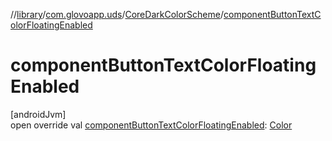 //[library](../../../index.md)/[com.glovoapp.uds](../index.md)/[CoreDarkColorScheme](index.md)/[componentButtonTextColorFloatingEnabled](component-button-text-color-floating-enabled.md)

# componentButtonTextColorFloatingEnabled

[androidJvm]\
open override val [componentButtonTextColorFloatingEnabled](component-button-text-color-floating-enabled.md): [Color](https://developer.android.com/reference/kotlin/androidx/compose/ui/graphics/Color.html)
